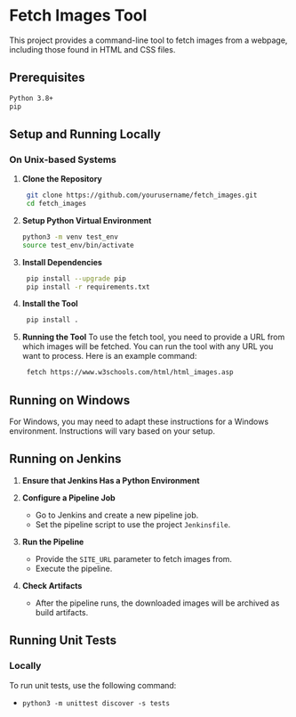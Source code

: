 # Fetch Images Tool

This project provides a command-line tool to fetch images from a webpage, including those found in HTML and CSS files. 


## Prerequisites

```bash
Python 3.8+
pip
```

## Setup and Running Locally

### On Unix-based Systems

1. **Clone the Repository**

   ```bash
    git clone https://github.com/yourusername/fetch_images.git
    cd fetch_images
    ```
2. **Setup Python Virtual Environment**

    ```bash
    python3 -m venv test_env
    source test_env/bin/activate
    ```
3. **Install Dependencies**

   ```bash
    pip install --upgrade pip
    pip install -r requirements.txt
    ```
4. **Install the Tool**

   ```bash
    pip install . 
    ```    

5. **Running  the Tool**
To use the fetch tool, you need to provide a URL from which images will be fetched. You can run the tool with any URL you want to process. Here is an example command:

   ```bash
    fetch https://www.w3schools.com/html/html_images.asp
    ```   

## Running on Windows

For Windows, you may need to adapt these instructions for a Windows environment. Instructions will vary based on your setup.


## Running on Jenkins

1. **Ensure that Jenkins Has a Python Environment**

2. **Configure a Pipeline Job**

   - Go to Jenkins and create a new pipeline job.
   - Set the pipeline script to use  the project `Jenkinsfile`.

3. **Run the Pipeline**

   - Provide the `SITE_URL` parameter to fetch images from.
   - Execute the pipeline.

4. **Check Artifacts**

   - After the pipeline runs, the downloaded images will be archived as build artifacts.

## Running Unit Tests

### Locally

To run unit tests, use the following command:

 - `python3 -m unittest discover -s tests` 





